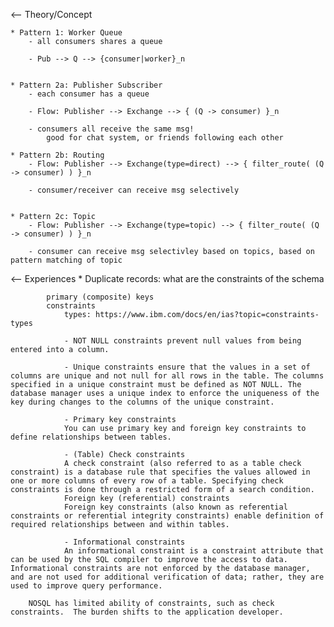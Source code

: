 <-- Theory/Concept

	* Pattern 1: Worker Queue
		- all consumers shares a queue

		- Pub --> Q --> {consumer|worker}_n


	* Pattern 2a: Publisher Subscriber
		- each consumer has a queue

		- Flow: Publisher --> Exchange --> { (Q -> consumer) }_n

		- consumers all receive the same msg!  
			good for chat system, or friends following each other

	* Pattern 2b: Routing
		- Flow: Publisher --> Exchange(type=direct) --> { filter_route( (Q -> consumer) ) }_n

		- consumer/receiver can receive msg selectively


	* Pattern 2c: Topic
		- Flow: Publisher --> Exchange(type=topic) --> { filter_route( (Q -> consumer) ) }_n

		- consumer can receive msg selectivley based on topics, based on pattern matching of topic 



<-- Experiences
	* Duplicate records:
		what are the constraints of the schema

			primary (composite) keys
		  	constraints
		  		types: https://www.ibm.com/docs/en/ias?topic=constraints-types

		  		- NOT NULL constraints prevent null values from being entered into a column.
				
				- Unique constraints ensure that the values in a set of columns are unique and not null for all rows in the table. The columns specified in a unique constraint must be defined as NOT NULL. The database manager uses a unique index to enforce the uniqueness of the key during changes to the columns of the unique constraint.

				- Primary key constraints
				You can use primary key and foreign key constraints to define relationships between tables.
				
				- (Table) Check constraints
				A check constraint (also referred to as a table check constraint) is a database rule that specifies the values allowed in one or more columns of every row of a table. Specifying check constraints is done through a restricted form of a search condition.
				Foreign key (referential) constraints
				Foreign key constraints (also known as referential constraints or referential integrity constraints) enable definition of required relationships between and within tables.
				
				- Informational constraints
				An informational constraint is a constraint attribute that can be used by the SQL compiler to improve the access to data. Informational constraints are not enforced by the database manager, and are not used for additional verification of data; rather, they are used to improve query performance.

		NOSQL has limited ability of constraints, such as check constraints.  The burden shifts to the application developer.


		
